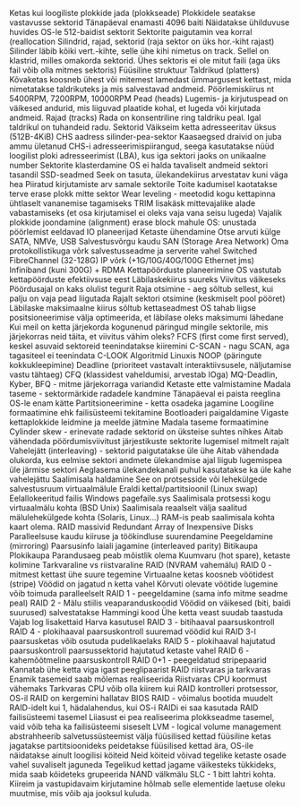 Ketas kui loogiliste plokkide jada (plokkseade)
	Plokkidele seatakse vastavusse sektorid
		Tänapäeval enamasti 4096 baiti
		Näidatakse ühilduvuse huvides OS-le 512-baidist sektorit
	Sektorite paigutamin vea korral (reallocation
	Silindrid, rajad, sektorid (raja sektor on üks hor.-kiht rajast)
	Silinder läbib kõiki vert.-kihte, selle ühe kihi nimetus on track. Sellel on klastrid, milles omakorda sektorid.
	Ühes sektoris ei ole mitut faili (aga üks fail võib olla mitmes sektoris)
	Füüsiline struktuur
		Taldrikud (platters)
			Kõvaketas koosneb ühest või mitemest lamedast ümmargusest kettast, mida nimetatakse taldrikuteks ja mis salvestavad andmeid. Pöörlemiskiirus nt 5400RPM, 7200RPM, 10000RPM
		Pead (heads)
			Lugemis- ja kirjutuspead on väikesed andurid, mis liiguvad plaatide kohal, et lugeda või kirjutada andmeid.
		Rajad (tracks)
			Rada on konsentriline ring taldriku peal. Igal taldrikul on tuhandeid radu.
		Sektorid
			Väikseim ketta adresseeritav üksus (512B-4KiB)
		CHS aadress
			silinder-pea-sektor
			Kaasaegsed draivid on juba ammu ületanud CHS-i adresseerimispiirangud, seega kasutatakse nüüd loogilist ploki adresseerimist (LBA), kus iga sektori jaoks on unikaalne number
		Sektorite klasterdamine
			OS ei halda tavaliselt andmeid sektori tasandil
		SSD-seadmed
			Seek on tasuta, ülekandekiirus arvestatav kuni väga hea
			Piiratud kirjutamiste arv samale sektorile
			Toite kadumisel kaotatakse terve erase plokk mitte sektor
			Wear leveling - meetodid kogu kettapinna ühtlaselt vananemise tagamiseks
			TRIM lisakäsk mittevajalike alade vabastamiseks (et osa kirjutamisel ei oleks vaja vana seisu lugeda)
			Vajalik plokkide joondamine (alignment) erase block mahule
			OS: unustada pöörlemist eeldavad IO planeerijad
		Ketaste ühendamine
			Otse arvuti külge
				SATA, NMVe, USB
			Salvestusvõrgu kaudu
				SAN (Storage Area Network)
				Oma protokollistikuga võrk salvestusseadme ja serverite vahel
				Switched FibreChannel (32-128G)
				IP võrk (+1G/10G/40G/100G Ethernet jms)
				Infiniband (kuni 300G) + RDMA
		Kettapöörduste planeerimine
			OS vastutab kettapöörduste efektiivsuse eest
				Läbilaskekiirus suureks
				Viivitus väikeseks
			Pöördusajal on kaks olulist tegurit
				Raja otsimine - aeg sõltub sellest, kui palju on vaja pead liigutada
				Rajalt sektori otsimine (keskmiselt pool pööret)
			Läbilaske maksimaalne kiirus sõltub kettaseadmest
			OS tahab liigse positsioneerimise välja optimeerida, et läbilase oleks maksimumi lähedane
			Kui meil on ketta järjekorda kogunenud päringud mingile sektorile, mis järjekorras neid täita, et viivitus vähim oleks?
			FCFS (first come first served), keskel asuvaid sektoreid teenindatakse kiiremini
			C-SCAN - nagu SCAN, aga tagasiteel ei teenindata
			C-LOOK
		Algoritmid Linuxis
			NOOP (päringute kokkukleepimine)
			Deadline (prioriteet vastavalt interaktiivsusele, näljutamise vastu tähtaeg)
			CFQ (klassidest vaheldumisi, arvestab IOga)
			MQ-Deadlin, Kyber, BFQ - mitme järjekorraga variandid
		Ketaste ette valmistamine
			Madala taseme - sektormärkide radadele kandmine
			Tänapäeval ei paista reeglina OS-le enam kätte
			Partitsioneerimine - ketta osadeka jagamine
			Loogiline formaatimine ehk failisüsteemi tekitamine
			Bootloaderi paigaldamine
			Vigaste kettaplokkide leidmine ja meelde jätmine
		Madala taseme formaatimine
			Cylinder skew - erinevate radade sektorid on üksteise suhtes nihkes
			Aitab vähendada pöördumisviivitust järjestikuste sektorite lugemisel mitmelt rajalt
			Vahelejätt (interleaving) - sektorid paigutatakse üle ühe
			Aitab vähendada olukorda, kus eelmise sektori andmete ülekandmise ajal liigub lugemispea üle järmise sektori
			Aeglasema ülekandekanali puhul kasutatakse ka üle kahe vahelejättu
		Saalimisala haldamine
			See on protsesside või lehekülgede salvestusruum virtuaalmälule
			Eraldi kettal/partitsioonil (Linux swap)
			Eelallokeeritud failis Windows pagefaile.sys
			Saalimisala protsessi kogu virtuaalmälu kohta (BSD Unix)
			Saalimisala reaalselt välja saalitud mälulehekülgede kohta (Solaris, Linux...)
			RAM-is peab saalimisala kohta kaart olema.
		RAID massivid
			Redundant Array of Inexpensive Disks
			Paralleelsuse kaudu kiiruse ja töökindluse suurendamine
			Peegeldamine (mirroring)
			Paarsusinfo laiali jagamine (interleaved parity)
				Bitikaupa
				Plokikaupa
			Parandusaeg peab mõistlik olema
			Kuumvaru (hot spare), ketaste kolimine
			Tarkvaraline vs riistvaraline RAID (NVRAM vahemälu)
			RAID 0 - mitmest kettast ühe suure tegemine
			Virtuaalne ketas koosneb vöötidest (stripe)
			Vöödid on jagatud n ketta vahel
			Kõrvuti olevate vöötide lugemine võib toimuda paralleelselt
			RAID 1 - peegeldamine (sama info mitme seadme peal)
			RAID 2 - Mälu stiilis veaparanduskoodid
				Vöödid on väikesed (biti, baidi suurused)
				salvestatakse Hammingi kood
				Ühe ketta veast suudab taastuda
				Vajab log lisakettaid
				Harva kasutusel
			RAID 3 - bitihaaval paarsuskontroll
			RAID 4 - plokihaaval paarsuskontroll
				suuremad vöödid kui RAID 3-l
				paarsusketas võib osutuda pudelikaelaks
			RAID 5 - plokihaaval hajutatud paarsuskontroll
				paarsussektorid hajutatud ketaste vahel
			RAID 6 - kahemõõtmeline paarsuskontroll
			RAID 0+1 - peegeldatud stripepaarid
				Kannatab ühe ketta viga igast peeglipaarist
			RAID riistvaras ja tarkvaras
				Enamik tasemeid saab mõlemas realiseerida
				Riistvaras CPU koormust vähemaks
				Tarkvaras CPU võib olla kiirem kui RAID kontrolleri protsessor, OS-il RAID on kergemini hallatav
				BIOS RAID - võimalus bootida muudelt RAID-idelt kui 1, hädalahendus, kui OS-i RAIDi ei saa kasutada
				RAID failisüsteemi tasemel
					Liiasust ei pea realiseerima plokkseadme tasemel, vaid võib teha ka failisüsteemi siseselt
				LVM - logical volume management
					abstrahheerib salvetussüsteemist välja füüsilised kettad
					füüsiline ketas jagatakse partitsioonideks
					peidetakse füüsilised kettad ära, OS-ile näidatakse ainult loogilisi köiteid
					Neid köiteid võivad tegelike ketaste osade vahel suvaliselt jaguneda
					Tegelikud kettad jagame väikesteks tükkideks, mida saab köideteks grupeerida
				NAND välkmälu
					SLC - 1 bitt lahtri kohta. Kiireim ja vastupidavaim
					kirjutamine hõlmab selle elementide laetuse oleku muutmise, mis võib aja jooksul kuluda. 
